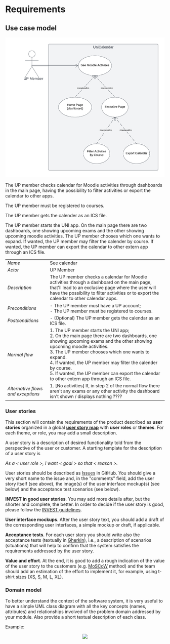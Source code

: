 # Requirements

## Use case model

![](../images/UseCase.png)

The UP member checks calendar for Moodle activities through dashboards in the main page, having the possibility to filter activities or export the calendar to other apps.

The UP member must be registered to courses.

The UP member gets the calender as an ICS file.

The UP member starts the UNI app. On the main page there are two dashboards, one showing upcoming exams and the other showing upcoming moodle activities. The UP member chooses which one wants to expand. If wanted, the UP member may filter the calender by course. If wanted, the UP member can export the calendar to other extern app through an ICS file.



|||
| --- | --- |
| *Name* | See calendar |
| *Actor* |  UP Member | 
| *Description* | The UP member checks a calendar for Moodle activities through a dashboard on the main page, that'll lead to an exclusive page where the user will have the possibility to filter activities or to export the calendar to other calendar apps. |
| *Preconditions* | - The UP member must have a UP account;<br>- The UP member must be registered to courses. |
| *Postconditions* | - (Optional) The UP member gets the calendar as an ICS file. |
| *Normal flow* | 1. The UP member starts the UNI app;<br> 2. On the main page there are two dashboards, one showing upcoming exams and the other showing upcoming moodle activities.<br> 3. The UP member chooses which one wants to expand.<br> 4. If wanted, the UP member may filter the calender by course.<br> 5. If wanted, the UP member can export the calendar to other extern app through an ICS file. |
| *Alternative flows and exceptions* | 1. [No activities] If, in step 2 of the normal flow there aren't any exams or any other activity the dashboard isn't shown / displays nothing ???? |

### User stories
This section will contain the requirements of the product described as **user stories** organized in a global **[user story map](https://plan.io/blog/user-story-mapping/)** with **user roles** or **themes**. For each theme, or role, you may add a small description. 

A user story is a description of desired functionality told from the perspective of the user or customer. A starting template for the description of a user story is 

*As a < user role >, I want < goal > so that < reason >.*

User stories should be described as [Issues](https://github.com/LEIC-ES-2021-22/templates/issues) in GitHub. You should give a very short name to the issue and, in the "comments" field, add the user story itself (see above), the image(s) of the user interface mockup(s) (see below) and the acceptance test scenarios (see below). 

**INVEST in good user stories**. 
You may add more details after, but the shorter and complete, the better. In order to decide if the user story is good, please follow the [INVEST guidelines](https://xp123.com/articles/invest-in-good-stories-and-smart-tasks/).

**User interface mockups**.
After the user story text, you should add a draft of the corresponding user interfaces, a simple mockup or draft, if applicable.

**Acceptance tests**.
For each user story you should write also the acceptance tests (textually in [Gherkin](https://cucumber.io/docs/gherkin/reference/)), i.e., a description of scenarios (situations) that will help to confirm that the system satisfies the requirements addressed by the user story.

**Value and effort**.
At the end, it is good to add a rough indication of the value of the user story to the customers (e.g. [MoSCoW](https://en.wikipedia.org/wiki/MoSCoW_method) method) and the team should add an estimation of the effort to implement it, for example, using t-shirt sizes (XS, S, M, L, XL).



### Domain model

To better understand the context of the software system, it is very useful to have a simple UML class diagram with all the key concepts (names, attributes) and relationships involved of the problem domain addressed by your module. 
Also provide a short textual description of each class. 

Example:
 <p align="center" justify="center">
  <img src="https://github.com/LEIC-ES-2021-22/templates/blob/main/images/DomainModel.png"/>
</p>
